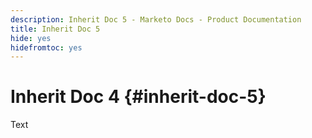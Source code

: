 ```yaml
---
description: Inherit Doc 5 - Marketo Docs - Product Documentation
title: Inherit Doc 5
hide: yes
hidefromtoc: yes
---
```

# Inherit Doc 4 {#inherit-doc-5}

Text

